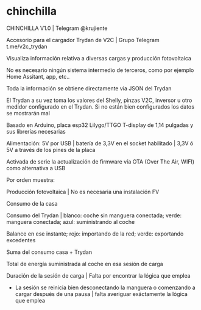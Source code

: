 # chinchilla
CHINCHILLA V1.0 | Telegram @krujiente

Accesorio para el cargador Trydan de V2C | Grupo Telegram t.me/v2c_trydan

Visualiza información relativa a diversas cargas y producción fotovoltaica

No es necesario ningún sistema intermedio de terceros, como por ejemplo Home Assitant, app, etc..

Toda la información se obtiene directamente via JSON del Trydan 

El Trydan a su vez toma los valores del Shelly, pinzas V2C, inversor u otro medidor configurado en el Trydan. Si no están bien configurados los datos se mostrarán mal

Basado en Arduino, placa esp32 Lilygo/TTGO T-display de 1,14 pulgadas y sus librerías necesarias

Alimentación: 5V por USB | batería de 3,3V en el socket habilitado | 3,3V ó 5V a través de los pines de la placa

Activada de serie la actualización de firmware vía OTA (Over The Air, WIFI) como alternativa a USB


Por orden muestra:

Producción fotovoltaica | No es necesaria una instalación FV

Consumo de la casa

Consumo del Trydan | blanco: coche sin manguera conectada; verde: manguera conectada; azul: suministrando al coche

Balance en ese instante; rojo: importando de la red; verde: exportando excedentes

Suma del consumo casa + Trydan

Total de energía suministrada al coche en esa sesión de carga

Duración de la sesión de carga | Falta por encontrar la lógica que emplea

* La sesión se reinicia bien desconectando la manguera o comenzando a cargar después de una pausa | falta averiguar exáctamente la lógica que emplea
